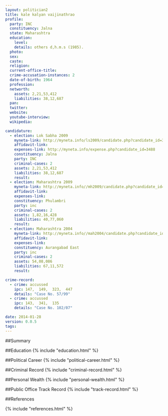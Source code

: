 ```yaml
---
layout: politician2
title: kale kalyan vaijinathrao
profile: 
  party: INC
  constituency: Jalna
  state: Maharashtra
  education: 
    level: 
    details: others d,h.m.s (1985).
  photo: 
  sex: 
  caste: 
  religion: 
  current-office-title: 
  crime-accusation-instances: 2
  date-of-birth: 1964
  profession: 
  networth: 
    assets: 2,21,53,412
    liabilities: 38,12,687
  pan: 
  twitter: 
  website: 
  youtube-interview: 
  wikipedia: 

candidature: 
  - election: Lok Sabha 2009
    myneta-link: http://myneta.info/ls2009/candidate.php?candidate_id=3488
    affidavit-link: 
    expenses-link: http://myneta.info/expense.php?candidate_id=3488
    constituency: Jalna 
    party: INC
    criminal-cases: 2
    assets: 2,21,53,412
    liabilities: 38,12,687
    result:  
  - election: Maharashtra 2009
    myneta-link: http://myneta.info//mh2009/candidate.php?candidate_id=1812
    affidavit-link: 
    expenses-link: 
    constituency: Phulambri 
    party: inc
    criminal-cases: 2
    assets: 1,82,16,428
    liabilities: 40,77,060
    result:  
  - election: Maharashtra 2004
    myneta-link: http://myneta.info//mah2004/candidate.php?candidate_id=194
    affidavit-link: 
    expenses-link: 
    constituency: Aurangabad East 
    party: inc
    criminal-cases: 2
    assets: 54,08,086
    liabilities: 67,11,572
    result:  

crime-record: 
  - crime: accussed
    ipc: 147,  149,  323,  447
    details: "Case No. 57/99" 
  - crime: accussed
    ipc: 143,  341,  135
    details: "Case No. 102/07" 

date: 2014-01-28
version: 0.0.5
tags: 
---
```

##Summary


##Education
{% include "education.html" %}


##Political Career
{% include "political-career.html" %}


##Criminal Record
{% include "criminal-record.html" %}


##Personal Wealth
{% include "personal-wealth.html" %}


##Public Office Track Record
{% include "track-record.html" %}


##References


{% include "references.html" %}